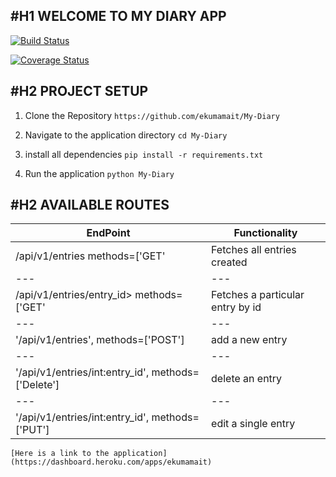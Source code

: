 
#H1 WELCOME TO MY DIARY APP
---

[![Build Status](https://travis-ci.org/ekumamait/My-Diary.svg?branch=api_branch)](https://travis-ci.org/ekumamait/My-Diary)

[![Coverage Status](https://coveralls.io/repos/github/ekumamait/My-Diary/badge.svg)](https://coveralls.io/github/ekumamait/My-Diary)


#H2 PROJECT SETUP
---

1. Clone the Repository
`https://github.com/ekumamait/My-Diary`

2. Navigate to the application directory
`cd My-Diary`

3. install all dependencies
`pip install -r requirements.txt`

4. Run the application
`python My-Diary`


#H2 AVAILABLE ROUTES
---

   EndPoint | Functionality    
  --- | --- |
     /api/v1/entries methods=['GET' | Fetches all entries created                        
--- | ---
    /api/v1/entries/entry_id> methods=['GET' | Fetches a particular entry by id
    --- | ---
    '/api/v1/entries', methods=['POST'] | add a new entry 
    --- | ---
    '/api/v1/entries/int:entry_id', methods=['Delete'] | delete an entry
--- | ---
    '/api/v1/entries/int:entry_id', methods=['PUT'] | edit a single entry

    [Here is a link to the application]
    (https://dashboard.heroku.com/apps/ekumamait)

